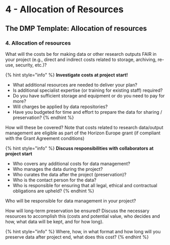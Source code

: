 # 4 - Allocation of Resources

## The DMP Template: Allocation of resources

### 4. Allocation of resources

What will the costs be for making data or other research outputs FAIR in your project (e.g., direct and indirect costs related to storage, archiving, re-use,  security, etc.)?

{% hint style="info" %}
**Investigate costs at project start!**

* What additional resources are needed to  deliver your plan?
* Is additional specialist expertise (or training  for existing staff) required?
* Do you have sufficient storage and  equipment or do you need to pay for more?
* Will charges be applied by data repositories?
* Have you budgeted for time and effort to  prepare the data for sharing / preservation?
{% endhint %}

How will these be covered? Note that costs related to  research data/output management are eligible as part  of the Horizon Europe grant (if compliant with the  Grant Agreement conditions)

{% hint style="info" %}
**Discuss responsibilities with collaborators at  project start**

* Who covers any additional costs for data  management?
* Who manages the data during the project?
* Who curates the data after the project  (preservation)?
* Who is the contact person for the data?
* Who is responsible for ensuring that all  legal, ethical and contractual obligations are  upheld?
{% endhint %}

Who will be responsible for data management in your project?

How will long-term preservation be ensured? Discuss the necessary resources to accomplish this (costs and potential value, who decides and how, what data will be kept, and for how long).

{% hint style="info" %}
Where, how, in what format and how long will you preserve data after project end, what does this cost?
{% endhint %}
